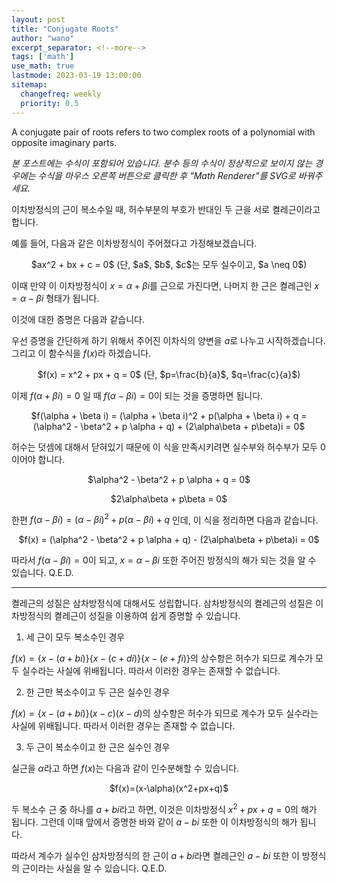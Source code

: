 ```yaml
---
layout: post
title: "Conjugate Roots"
author: "wano"
excerpt_separator: <!--more-->
tags: ['math']
use_math: true
lastmode: 2023-03-19 13:00:00
sitemap:
  changefreq: weekly
  priority: 0.5
---
```


A conjugate pair of roots refers to two complex roots of a polynomial with opposite imaginary parts.<!--more-->

*본 포스트에는 수식이 포함되어 있습니다. 분수 등의 수식이 정상적으로 보이지 않는 경우에는 수식을 마우스 오른쪽 버튼으로 클릭한 후 "Math Renderer"를 SVG로 바꿔주세요.*

이차방정식의 근이 복소수일 때, 허수부분의 부호가 반대인 두 근을 서로 켤레근이라고 합니다.

예를 들어, 다음과 같은 이차방정식이 주어졌다고 가정해보겠습니다.

<p style="text-align: center;">$ax^2 + bx + c = 0$ (단, $a$, $b$, $c$는 모두 실수이고, $a \neq 0$)</p>

이때 만약 이 이차방정식이 $x = \alpha + \beta i$를 근으로 가진다면, 나머지 한 근은 켤레근인 $x = \alpha - \beta i$ 형태가 됩니다.

이것에 대한 증명은 다음과 같습니다.

우선 증명을 간단하게 하기 위해서 주어진 이차식의 양변을 $a$로 나누고 시작하겠습니다. 그리고 이 함수식을 $f(x)$라 하겠습니다.

<p style="text-align: center;">$f(x) = x^2 + px + q = 0$ (단, $p=\frac{b}{a}$, $q=\frac{c}{a}$)</p>

이제 $f(\alpha + \beta i) = 0$ 일 때 $f(\alpha - \beta i) = 0$이 되는 것을 증명하면 됩니다.

<p style="text-align: center;">$f(\alpha + \beta i) = (\alpha + \beta i)^2 + p(\alpha + \beta i) + q = (\alpha^2 - \beta^2 + p \alpha + q) + (2\alpha\beta + p\beta)i = 0$</p>

허수는 덧셈에 대해서 닫혀있기 때문에 이 식을 만족시키려면 실수부와 허수부가 모두 0이어야 합니다.

<p style="text-align: center;">$\alpha^2 - \beta^2 + p \alpha + q = 0$</p>
<p style="text-align: center;">$2\alpha\beta + p\beta = 0$</p>

한편 $f(\alpha - \beta i) = (\alpha - \beta i)^2 + p(\alpha - \beta i) + q$ 인데, 이 식을 정리하면 다음과 같습니다.

<p style="text-align: center;">$f(x) = (\alpha^2 - \beta^2 + p \alpha + q) - (2\alpha\beta + p\beta)i = 0$</p>

따라서 $f(\alpha - \beta i) = 0$이 되고, $x = \alpha - \beta i$ 또한 주어진 방정식의 해가 되는 것을 알 수 있습니다. Q.E.D.

---

켤레근의 성질은 삼차방정식에 대해서도 성립합니다. 삼차방정식의 켤레근의 성질은 이차방정식의 켤레근이 성질을 이용하여 쉽게 증명할 수 있습니다.

1) 세 근이 모두 복소수인 경우

$f(x)=\lbrace x-(a+bi) \rbrace \lbrace x-(c+di)\rbrace \lbrace x-(e+fi) \rbrace$의 상수항은 허수가 되므로 계수가 모두 실수라는 사실에 위배됩니다. 따라서 이러한 경우는 존재할 수 없습니다.

2) 한 근만 복소수이고 두 근은 실수인 경우

$f(x)=\lbrace x-(a+bi) \rbrace (x-c)(x-d)$의 상수항은 허수가 되므로 계수가 모두 실수라는 사실에 위배됩니다. 따라서 이러한 경우는 존재할 수 없습니다.

3) 두 근이 복소수이고 한 근은 실수인 경우

실근을 $\alpha$라고 하면 $f(x)$는 다음과 같이 인수분해할 수 있습니다.

<p style="text-align: center;">$f(x)=(x-\alpha)(x^2+px+q)$</p>

두 복소수 근 중 하나를 $a+bi$라고 하면, 이것은 이차방정식 $x^2+px+q=0$의 해가 됩니다. 그런데 이때 앞에서 증명한 바와 같이 $a-bi$ 또한 이 이차방정식의 해가 됩니다.

따라서 계수가 실수인 삼차방정식의 한 근이 $a+bi$라면 켤레근인 $a-bi$ 또한 이 방정식의 근이라는 사실을 알 수 있습니다. Q.E.D.


